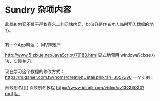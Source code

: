 # Sundry 杂项内容
此处的内容不属于严格意义上的网站内容，仅仅只是作者本人临时写入数据的地方。

## 
有一个App叫做 ： MV游戏厅

http://www.51zixue.net/JavaScript/79183.html
显式地调用 window的close方法，实现关闭。

现在学习这个教程的修改方式：
https://m.gamer.com.tw/home/creationDetail.php?sn=3857290
一个实例：

函数别名[[[] 函数别名教程 https://www.bilibili.com/video/av13028923?p=3]]。


